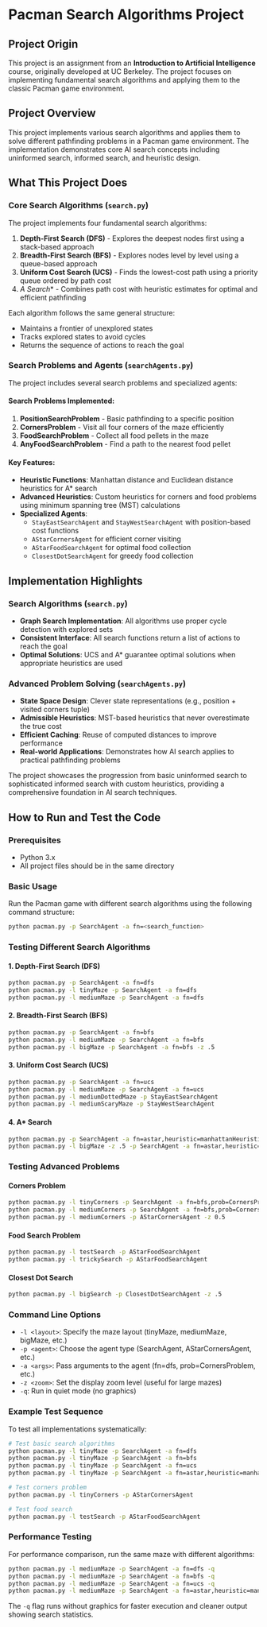 # Pacman Search Algorithms Project

## Project Origin
This project is an assignment from an **Introduction to Artificial Intelligence** course, originally developed at UC Berkeley. The project focuses on implementing fundamental search algorithms and applying them to the classic Pacman game environment.

## Project Overview
This project implements various search algorithms and applies them to solve different pathfinding problems in a Pacman game environment. The implementation demonstrates core AI search concepts including uninformed search, informed search, and heuristic design.

## What This Project Does

### Core Search Algorithms (`search.py`)
The project implements four fundamental search algorithms:

1. **Depth-First Search (DFS)** - Explores the deepest nodes first using a stack-based approach
2. **Breadth-First Search (BFS)** - Explores nodes level by level using a queue-based approach
3. **Uniform Cost Search (UCS)** - Finds the lowest-cost path using a priority queue ordered by path cost
4. **A* Search** - Combines path cost with heuristic estimates for optimal and efficient pathfinding

Each algorithm follows the same general structure:
- Maintains a frontier of unexplored states
- Tracks explored states to avoid cycles
- Returns the sequence of actions to reach the goal

### Search Problems and Agents (`searchAgents.py`)
The project includes several search problems and specialized agents:

#### Search Problems Implemented:
1. **PositionSearchProblem** - Basic pathfinding to a specific position
2. **CornersProblem** - Visit all four corners of the maze efficiently
3. **FoodSearchProblem** - Collect all food pellets in the maze
4. **AnyFoodSearchProblem** - Find a path to the nearest food pellet

#### Key Features:
- **Heuristic Functions**: Manhattan distance and Euclidean distance heuristics for A* search
- **Advanced Heuristics**: Custom heuristics for corners and food problems using minimum spanning tree (MST) calculations
- **Specialized Agents**:
  - `StayEastSearchAgent` and `StayWestSearchAgent` with position-based cost functions
  - `AStarCornersAgent` for efficient corner visiting
  - `AStarFoodSearchAgent` for optimal food collection
  - `ClosestDotSearchAgent` for greedy food collection

## Implementation Highlights

### Search Algorithms (`search.py`)
- **Graph Search Implementation**: All algorithms use proper cycle detection with explored sets
- **Consistent Interface**: All search functions return a list of actions to reach the goal
- **Optimal Solutions**: UCS and A* guarantee optimal solutions when appropriate heuristics are used

### Advanced Problem Solving (`searchAgents.py`)
- **State Space Design**: Clever state representations (e.g., position + visited corners tuple)
- **Admissible Heuristics**: MST-based heuristics that never overestimate the true cost
- **Efficient Caching**: Reuse of computed distances to improve performance
- **Real-world Applications**: Demonstrates how AI search applies to practical pathfinding problems

The project showcases the progression from basic uninformed search to sophisticated informed search with custom heuristics, providing a comprehensive foundation in AI search techniques.

## How to Run and Test the Code

### Prerequisites
- Python 3.x
- All project files should be in the same directory

### Basic Usage
Run the Pacman game with different search algorithms using the following command structure:
```bash
python pacman.py -p SearchAgent -a fn=<search_function>
```

### Testing Different Search Algorithms

#### 1. Depth-First Search (DFS)
```bash
python pacman.py -p SearchAgent -a fn=dfs
python pacman.py -l tinyMaze -p SearchAgent -a fn=dfs
python pacman.py -l mediumMaze -p SearchAgent -a fn=dfs
```

#### 2. Breadth-First Search (BFS)
```bash
python pacman.py -p SearchAgent -a fn=bfs
python pacman.py -l mediumMaze -p SearchAgent -a fn=bfs
python pacman.py -l bigMaze -p SearchAgent -a fn=bfs -z .5
```

#### 3. Uniform Cost Search (UCS)
```bash
python pacman.py -p SearchAgent -a fn=ucs
python pacman.py -l mediumMaze -p SearchAgent -a fn=ucs
python pacman.py -l mediumDottedMaze -p StayEastSearchAgent
python pacman.py -l mediumScaryMaze -p StayWestSearchAgent
```

#### 4. A* Search
```bash
python pacman.py -p SearchAgent -a fn=astar,heuristic=manhattanHeuristic
python pacman.py -l bigMaze -z .5 -p SearchAgent -a fn=astar,heuristic=manhattanHeuristic
```

### Testing Advanced Problems

#### Corners Problem
```bash
python pacman.py -l tinyCorners -p SearchAgent -a fn=bfs,prob=CornersProblem
python pacman.py -l mediumCorners -p SearchAgent -a fn=bfs,prob=CornersProblem
python pacman.py -l mediumCorners -p AStarCornersAgent -z 0.5
```

#### Food Search Problem
```bash
python pacman.py -l testSearch -p AStarFoodSearchAgent
python pacman.py -l trickySearch -p AStarFoodSearchAgent
```

#### Closest Dot Search
```bash
python pacman.py -l bigSearch -p ClosestDotSearchAgent -z .5
```

### Command Line Options
- `-l <layout>`: Specify the maze layout (tinyMaze, mediumMaze, bigMaze, etc.)
- `-p <agent>`: Choose the agent type (SearchAgent, AStarCornersAgent, etc.)
- `-a <args>`: Pass arguments to the agent (fn=dfs, prob=CornersProblem, etc.)
- `-z <zoom>`: Set the display zoom level (useful for large mazes)
- `-q`: Run in quiet mode (no graphics)

### Example Test Sequence
To test all implementations systematically:
```bash
# Test basic search algorithms
python pacman.py -l tinyMaze -p SearchAgent -a fn=dfs
python pacman.py -l tinyMaze -p SearchAgent -a fn=bfs
python pacman.py -l tinyMaze -p SearchAgent -a fn=ucs
python pacman.py -l tinyMaze -p SearchAgent -a fn=astar,heuristic=manhattanHeuristic

# Test corners problem
python pacman.py -l tinyCorners -p AStarCornersAgent

# Test food search
python pacman.py -l testSearch -p AStarFoodSearchAgent
```

### Performance Testing
For performance comparison, run the same maze with different algorithms:
```bash
python pacman.py -l mediumMaze -p SearchAgent -a fn=dfs -q
python pacman.py -l mediumMaze -p SearchAgent -a fn=bfs -q
python pacman.py -l mediumMaze -p SearchAgent -a fn=ucs -q
python pacman.py -l mediumMaze -p SearchAgent -a fn=astar,heuristic=manhattanHeuristic -q
```

The `-q` flag runs without graphics for faster execution and cleaner output showing search statistics.